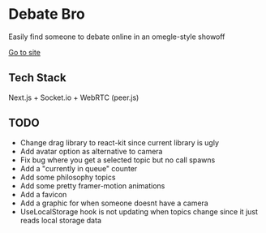 # Debate Bro

Easily find someone to debate online in an omegle-style showoff

[Go to site](https://debate-bro.com/)

## Tech Stack

Next.js + Socket.io + WebRTC (peer.js)

## TODO
* Change drag library to react-kit since current library is ugly
* Add avatar option as alternative to camera
* Fix bug where you get a selected topic but no call spawns
* Add a "currently in queue" counter
* Add some philosophy topics
* Add some pretty framer-motion animations
* Add a favicon
* Add a graphic for when someone doesnt have a camera
* UseLocalStorage hook is not updating when topics change since it just reads local storage data
